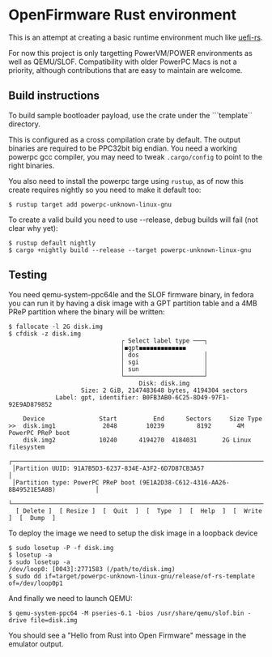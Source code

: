# OpenFirmware Rust environment

This is an attempt at creating a basic runtime environment much like [uefi-rs](https://github.com/rust-osdev/uefi-rs).

For now this project is only targetting PowerVM/POWER environments as well as QEMU/SLOF. Compatibility with older PowerPC Macs is not a priority, although contributions that are easy to maintain are welcome.


## Build instructions

To build sample bootloader payload, use the crate under the ```template`` directory.

This is configured as a cross compilation crate by default. The output binaries are required to be PPC32bit big endian. You need a working powerpc gcc compiler, you may need to tweak ```.cargo/config``` to point to the right binaries.

You also need to install the powerpc targe using ```rustup```, as of now this create requires nightly so you need to make it default too:

```$ rustup target add powerpc-unknown-linux-gnu```

To create a valid build you need to use --release, debug builds will fail (not clear why yet):

```
$ rustup default nightly
$ cargo +nightly build --release --target powerpc-unknown-linux-gnu
```

## Testing

You need qemu-system-ppc64le and the SLOF firmware binary, in fedora you can run it by having a disk image with a GPT partition table and a 4MB PReP partition where the binary will be written:

```
$ fallocate -l 2G disk.img
$ cfdisk -z disk.img
                               ┌ Select label type ───┐
                               │◼gpt◼◼◼◼◼◼◼◼◼◼◼◼◼
                               │ dos                  │
                               │ sgi                  │
                               │ sun                  │
                               └──────────────────────┘
                                    Disk: disk.img
                    Size: 2 GiB, 2147483648 bytes, 4194304 sectors
             Label: gpt, identifier: B0FB3AB0-6C25-8D49-97F1-92E9AD879852

    Device               Start          End      Sectors     Size Type
>>  disk.img1             2048        10239         8192       4M PowerPC PReP boot    
    disk.img2            10240      4194270	 4184031       2G Linux filesystem
 ┌───────────────────────────────────────────────────────────────────────────────────┐
 │Partition UUID: 91A7B5D3-6237-834E-A3F2-6D7D87CB3A57                               │
 │Partition type: PowerPC PReP boot (9E1A2D38-C612-4316-AA26-8B49521E5A8B)           │
 └───────────────────────────────────────────────────────────────────────────────────┘
  [ Delete ]  [ Resize ]  [  Quit  ]  [  Type  ]  [  Help  ]  [  Write ]  [  Dump  ]

```

To deploy the image we need to setup the disk image in a loopback device
```
$ sudo losetup -P -f disk.img
$ losetup -a
$ sudo losetup -a
/dev/loop0: [0043]:2771583 (/path/to/disk.img)
$ sudo dd if=target/powerpc-unknown-linux-gnu/release/of-rs-template of=/dev/loop0p1
```

And finally we need to launch QEMU:
```
$ qemu-system-ppc64 -M pseries-6.1 -bios /usr/share/qemu/slof.bin -drive file=disk.img
```

You should see a "Hello from Rust into Open Firmware" message in the emulator output.